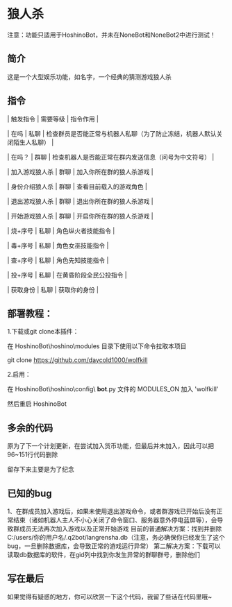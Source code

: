 # 狼人杀
注意：功能只适用于HoshinoBot，并未在NoneBot和NoneBot2中进行测试！

## 简介
这是一个大型娱乐功能，如名字，一个经典的猜测游戏狼人杀

## 指令
| 触发指令 | 需要等级 | 指令作用 |

| 在吗 | 私聊 | 检查群员是否能正常与机器人私聊（为了防止冻结，机器人默认关闭陌生人私聊） |

| 在吗？ | 群聊 | 检查机器人是否能正常在群内发送信息（问号为中文符号） |

| 加入游戏狼人杀 | 群聊 | 加入你所在群的狼人杀游戏 |

| 身份介绍狼人杀 | 群聊 | 查看目前载入的游戏角色 |

| 退出游戏狼人杀 | 群聊 | 退出你所在群的狼人杀游戏 |

| 开始游戏狼人杀 | 群聊 | 开启你所在群的狼人杀游戏 |

| 烧+序号 | 私聊 | 角色纵火者技能指令 |

| 毒+序号 | 私聊 | 角色女巫技能指令 |

| 查+序号 | 私聊 | 角色先知技能指令 |

| 投+序号 | 私聊 | 在黄昏阶段全民公投指令 |

| 获取身份 | 私聊 | 获取你的身份 |

## 部署教程：
1.下载或git clone本插件：

在 HoshinoBot\hoshino\modules 目录下使用以下命令拉取本项目

git clone https://github.com/daycold1000/wolfkill

2.启用：

在 HoshinoBot\hoshino\config\ **bot**.py 文件的 MODULES_ON 加入 'wolfkill'

然后重启 HoshinoBot

## 多余的代码
原为了下一个计划更新，在尝试加入货币功能，但最后并未加入，因此可以把96~151行代码删除

留存下来主要是为了纪念

## 已知的bug
1、在群成员加入游戏后，如果未使用退出游戏命令，或者群游戏已开始后没有正常结束（诸如机器人主人不小心关闭了命令窗口、服务器意外停电蓝屏等），会导致群成员无法再次加入游戏以及正常开始游戏
目前的普通解决方案：找到并删除C:/users/你的用户名/.q2bot/langrensha.db（注意，务必确保你已经发生了这个bug，一旦删除数据库，会导致正常的游戏运行异常）
第二解决方案：下载可以读取db数据库的软件，在gid列中找到你发生异常的群聊群号，删除他们

## 写在最后
如果觉得有疑惑的地方，你可以欣赏一下这个代码，我留了些话在代码里哦~